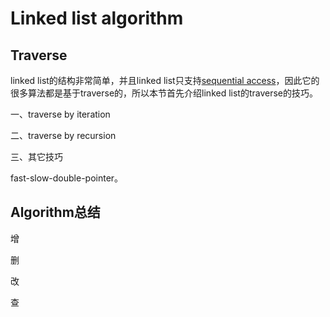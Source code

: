 # Linked list algorithm



## Traverse 

linked list的结构非常简单，并且linked list只支持[sequential access](https://en.wikipedia.org/wiki/Sequential_access)，因此它的很多算法都是基于traverse的，所以本节首先介绍linked list的traverse的技巧。

一、traverse by iteration

二、traverse by recursion

三、其它技巧

fast-slow-double-pointer。



## Algorithm总结

增

删

改

查

